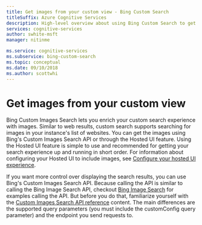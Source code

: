 ```yaml
---
title: Get images from your custom view - Bing Custom Search
titleSuffix: Azure Cognitive Services
description: High-level overview about using Bing Custom Search to get images from your custom view of the Web.
services: cognitive-services
author: swhite-msft
manager: nitinme

ms.service: cognitive-services
ms.subservice: bing-custom-search
ms.topic: conceptual
ms.date: 09/10/2018
ms.author: scottwhi
---
```


# Get images from your custom view

Bing Custom Images Search lets you enrich your custom search experience with images. Similar to web results, custom search supports searching for images in your instance's list of websites. You can get the images using Bing's Custom Images Search API or through the Hosted UI feature. Using the Hosted UI feature is simple to use and recommended for getting your search experience up and running in short order.  For information about configuring your Hosted UI to include images, see [Configure your hosted UI experience](hosted-ui.md).

If you want more control over displaying the search results, you can use Bing's Custom Images Search API. Because calling the API is similar to calling the Bing Image Search API, checkout [Bing Image Search](../Bing-Image-Search/overview.md) for examples calling the API. But before you do that, familiarize yourself with the [Custom Images Search API reference](https://docs.microsoft.com/rest/api/cognitiveservices-bingsearch/bing-custom-images-api-v7-reference) content. The main differences are the supported query parameters (you must include the customConfig query parameter) and the endpoint you send requests to.

<!--
## Next steps

[Call your custom view](search-your-custom-view.md)
-->
